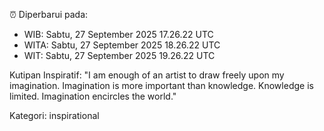 ⏰ Diperbarui pada:
- WIB: Sabtu, 27 September 2025 17.26.22 UTC
- WITA: Sabtu, 27 September 2025 18.26.22 UTC
- WIT: Sabtu, 27 September 2025 19.26.22 UTC

Kutipan Inspiratif:
"I am enough of an artist to draw freely upon my imagination. Imagination is more important than knowledge. Knowledge is limited. Imagination encircles the world."


Kategori: inspirational

